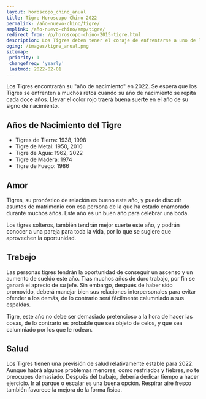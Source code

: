 ```yaml
---
layout: horoscopo_chino_anual
title: Tigre Horoscopo Chino 2022
permalink: /año-nuevo-chino/tigre/
amplink: /año-nuevo-chino/amp/tigre/
redirect_from: /p/horoscopo-chino-2015-tigre.html
description: Los Tigres deben tener el coraje de enfrentarse a uno de los años más difíciles de su vida según el zodiaco chino de 2022. Hay que posponer las nuevas empresas y no hay lugar para la especulación. Todos tus planes pueden torcerse por culpa de los obstáculos que ponen otros al poder. Su terquedad provocará confusión y enfrentamientos innecesarios. Puedes minimizar los daños si afrontas las situaciones adversas con paciencia y calma. De lo contrario, sus problemas se multiplicarán. Anímate. Se trata de un fenómeno temporal.
ogimg: /images/tigre_anual.png
sitemap:
 priority: 1
 changefreq: 'yearly'
 lastmod: 2022-02-01
---
```


Los Tigres encontrarán su "año de nacimiento" en 2022. Se espera que los Tigres se enfrenten a muchos retos cuando su año de nacimiento se repita cada doce años. Llevar el color rojo traerá buena suerte en el año de su signo de nacimiento.

## Años de Nacimiento del Tigre
 - Tigres de Tierra: 1938, 1998
 - Tigre de Metal: 1950, 2010
 - Tigre de Agua: 1962, 2022
 - Tigre de Madera: 1974
 - Tigre de Fuego: 1986

## Amor
Tigres, su pronóstico de relación es bueno este año, y puede discutir asuntos de matrimonio con esa persona de la que ha estado enamorado durante muchos años. Este año es un buen año para celebrar una boda.

Los tigres solteros, también tendrán mejor suerte este año, y podrán conocer a una pareja para toda la vida, por lo que se sugiere que aprovechen la oportunidad.

## Trabajo
Las personas tigres tendrán la oportunidad de conseguir un ascenso y un aumento de sueldo este año. Tras muchos años de duro trabajo, por fin se ganará el aprecio de su jefe. Sin embargo, después de haber sido promovido, deberá manejar bien sus relaciones interpersonales para evitar ofender a los demás, de lo contrario será fácilmente calumniado a sus espaldas.

Tigre, este año no debe ser demasiado pretencioso a la hora de hacer las cosas, de lo contrario es probable que sea objeto de celos, y que sea calumniado por los que le rodean.

## Salud
Los Tigres tienen una previsión de salud relativamente estable para 2022. Aunque habrá algunos problemas menores, como resfriados y fiebres, no te preocupes demasiado.
Después del trabajo, debería dedicar tiempo a hacer ejercicio. Ir al parque o escalar es una buena opción. Respirar aire fresco también favorece la mejora de la forma física.
